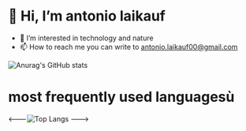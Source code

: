 # 👋 Hi, I’m antonio laikauf
- 👀 I’m interested in technology and nature
- 📫 How to reach me you can write to antonio.laikauf00@gmail.com


![Anurag's GitHub stats](https://github-readme-stats.vercel.app/api?username=antoniolaikauf&show_icons=true&theme=radical)
# most frequently used languagesù


[comment]: <> (This is a comment, it will not be included)
<---![Top Langs](https://github-readme-stats.vercel.app/api/top-langs/?username=antoniolaikauf&layout=compact) --->
